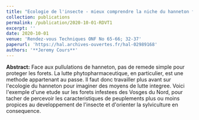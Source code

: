 ```yaml
---
title: "Ecologie de l'insecte - mieux comprendre la niche du hanneton forestier : une etude ONF en 2018 dans les Vosges de Nord"
collection: publications
permalink: /publication/2020-10-01-RDVT1
excerpt: ''
date: 2020-10-01
venue: 'Rendez-vous Techniques ONF No 65-66; 32-37'
paperurl: 'https://hal.archives-ouvertes.fr/hal-02989168'
authors: '**Jeremy Cours**'
---
```


**Abstract:** Face aux pullulations de hanneton, pas de remede simple pour proteger les forets. La lutte phytopharmaceutique, en particulier, est une methode appartenant au passe. Il faut donc travailler plus avant sur l'ecologie du hanneton pour imaginer des moyens de lutte integree. Voici l'exemple d'une etude sur les forets infestees des Vosges du Nord, pour tacher de percevoir les caracteristiques de peuplements plus ou moins propices au developpement de l'insecte et d'orienter la sylviculture en consequence.